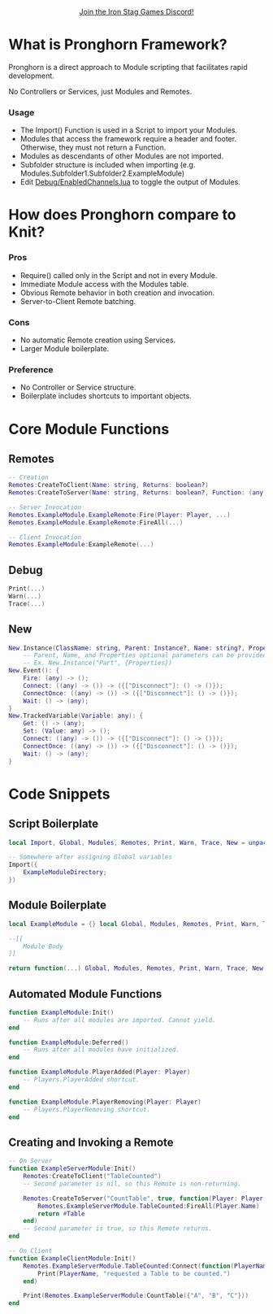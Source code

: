 <p align="center"><a href="https://discord.gg/n33vdDr">Join the Iron Stag Games Discord!</a></p>

# What is Pronghorn Framework?

Pronghorn is a direct approach to Module scripting that facilitates rapid development.

No Controllers or Services, just Modules and Remotes.

### Usage
- The Import() Function is used in a Script to import your Modules.
- Modules that access the framework require a header and footer. Otherwise, they must not return a Function.
- Modules as descendants of other Modules are not imported.
- Subfolder structure is included when importing (e.g. Modules.Subfolder1.Subfolder2.ExampleModule)
- Edit [Debug/EnabledChannels.lua](Pronghorn/Debug/EnabledChannels.lua) to toggle the output of Modules.

# How does Pronghorn compare to Knit?

### Pros
- Require() called only in the Script and not in every Module.
- Immediate Module access with the Modules table.
- Obvious Remote behavior in both creation and invocation.
- Server-to-Client Remote batching.

### Cons
- No automatic Remote creation using Services.
- Larger Module boilerplate.

### Preference
- No Controller or Service structure.
- Boilerplate includes shortcuts to important objects.

# Core Module Functions

## Remotes
```lua
-- Creation
Remotes:CreateToClient(Name: string, Returns: boolean?)
Remotes:CreateToServer(Name: string, Returns: boolean?, Function: (any) -> (any))

-- Server Invocation
Remotes.ExampleModule.ExampleRemote:Fire(Player: Player, ...)
Remotes.ExampleModule.ExampleRemote:FireAll(...)

-- Client Invocation
Remotes.ExampleModule:ExampleRemote(...)
```

## Debug
```lua
Print(...)
Warn(...)
Trace(...)
```

## New
```lua
New.Instance(ClassName: string, Parent: Instance?, Name: string?, Properties: {[string]: any}?): Instance
    -- Parent, Name, and Properties optional parameters can be provided in any combination and order.
    -- Ex. New.Instance("Part", {Properties})
New.Event(): {
	Fire: (any) -> ();
	Connect: ((any) -> ()) -> ({["Disconnect"]: () -> ()});
	ConnectOnce: ((any) -> ()) -> ({["Disconnect"]: () -> ()});
	Wait: () -> (any);
}
New.TrackedVariable(Variable: any): {
	Get: () -> (any);
	Set: (Value: any) -> ();
	Connect: ((any) -> ()) -> ({["Disconnect"]: () -> ()});
	ConnectOnce: ((any) -> ()) -> ({["Disconnect"]: () -> ()});
	Wait: () -> (any);
}
```

# Code Snippets

## Script Boilerplate
```lua
local Import, Global, Modules, Remotes, Print, Warn, Trace, New = unpack(require(game:GetService("ReplicatedStorage"):WaitForChild("Pronghorn")))

-- Somewhere after assigning Global variables
Import({
	ExampleModuleDirectory;
})
```

## Module Boilerplate
```lua
local ExampleModule = {} local Global, Modules, Remotes, Print, Warn, Trace, New

--[[
    Module Body
]]

return function(...) Global, Modules, Remotes, Print, Warn, Trace, New = ... return ExampleModule end
```

## Automated Module Functions
```lua
function ExampleModule:Init()
    -- Runs after all modules are imported. Cannot yield.
end

function ExampleModule:Deferred()
    -- Runs after all modules have initialized.
end

function ExampleModule.PlayerAdded(Player: Player)
    -- Players.PlayerAdded shortcut.
end

function ExampleModule.PlayerRemoving(Player: Player)
    -- Players.PlayerRemoving shortcut.
end
```

## Creating and Invoking a Remote
```lua
-- On Server
function ExampleServerModule:Init()
    Remotes:CreateToClient("TableCounted")
    -- Second parameter is nil, so this Remote is non-returning.

    Remotes:CreateToServer("CountTable", true, function(Player: Player, Table: {any})
        Remotes.ExampleServerModule.TableCounted:FireAll(Player.Name)
        return #Table
    end)
    -- Second parameter is true, so this Remote returns.
end

-- On Client
function ExampleClientModule:Init()
    Remotes.ExampleServerModule.TableCounted:Connect(function(PlayerName: string)
        Print(PlayerName, "requested a Table to be counted.")
    end)

    Print(Remotes.ExampleServerModule:CountTable({"A", "B", "C"}))
end
```
